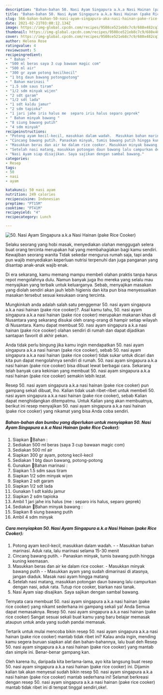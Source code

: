 ```yaml
---
description: "Bahan-bahan 50. Nasi Ayam Singapura a.k.a Nasi Hainan (pake Rice Cooker) yang lezat Untuk Jualan"
title: "Bahan-bahan 50. Nasi Ayam Singapura a.k.a Nasi Hainan (pake Rice Cooker) yang lezat Untuk Jualan"
slug: 566-bahan-bahan-50-nasi-ayam-singapura-aka-nasi-hainan-pake-rice-cooker-yang-lezat-untuk-jualan
date: 2021-02-21T03:08:12.134Z
image: https://img-global.cpcdn.com/recipes/9508ce521eb8c7c9/680x482cq70/50-nasi-ayam-singapura-aka-nasi-hainan-pake-rice-cooker-foto-resep-utama.jpg
thumbnail: https://img-global.cpcdn.com/recipes/9508ce521eb8c7c9/680x482cq70/50-nasi-ayam-singapura-aka-nasi-hainan-pake-rice-cooker-foto-resep-utama.jpg
cover: https://img-global.cpcdn.com/recipes/9508ce521eb8c7c9/680x482cq70/50-nasi-ayam-singapura-aka-nasi-hainan-pake-rice-cooker-foto-resep-utama.jpg
author: Helena Rose
ratingvalue: 4
reviewcount: 5
recipeingredient:
- " Bahan "
- "500 ml beras saya 3 cup bawaan magic com"
- "500 ml air"
- "300 gr ayam potong kecilkecil"
- "1 btg daun bawang potongpotong"
- " Bahan marinasi "
- "1.5 sdm saus tiram"
- "1/2 sdm minyak wijen"
- "2 sdt garam"
- "1/2 sdt lada"
- "1 sdt kaldu jamur"
- "2 sdm tapioka"
- "1 jari jahe iris halus me  separo iris halus separo geprek"
- " Bahan minyak bawang "
- "8 siung bawang putih"
- "4 sdm minyak"
recipeinstructions:
- "Potong ayam kecil-kecil, masukkan dalam wadah.  Masukkan bahan marinasi. Aduk rata, lalu marinasi selama 15-30 menit"
- "Cincang bawang putih. Panaskan minyak, tumis bawang putih hingga kuning keemasan."
- "Masukkan beras dan air ke dalam rice cooker. Masukkan minyak bawang putih  Masukkan ayam yang sudah dimarinasi di atasnya, jangan diaduk. Masak nasi ayam hingga matang"
- "Setelah nasi matang, masukkan potongan daun bawang lalu campurkan dengan nasi, aduk rata. Tutup rice cooker, biarkan nasi tanak."
- "Nasi Ayam siap disajikan. Saya sajikan dengan sambal bawang."
categories:
- Resep
tags:
- 50
- nasi
- ayam

katakunci: 50 nasi ayam 
nutrition: 249 calories
recipecuisine: Indonesian
preptime: "PT15M"
cooktime: "PT41M"
recipeyield: "4"
recipecategory: Lunch

---
```



![50. Nasi Ayam Singapura a.k.a Nasi Hainan (pake Rice Cooker)](https://img-global.cpcdn.com/recipes/9508ce521eb8c7c9/680x482cq70/50-nasi-ayam-singapura-aka-nasi-hainan-pake-rice-cooker-foto-resep-utama.jpg)

Selaku seorang yang hobi masak, menyediakan olahan menggugah selera buat orang tercinta merupakan hal yang membahagiakan bagi kamu sendiri. Kewajiban seorang  wanita Tidak sekedar mengurus rumah saja, tapi anda pun wajib menyediakan keperluan nutrisi terpenuhi dan juga panganan yang disantap anak-anak wajib enak.

Di era  sekarang, kamu memang mampu membeli olahan praktis tanpa harus repot mengolahnya dulu. Namun banyak juga lho mereka yang selalu mau menyajikan yang terbaik untuk keluarganya. Sebab, menyajikan masakan yang diolah sendiri akan jauh lebih higienis dan kita pun bisa menyesuaikan masakan tersebut sesuai kesukaan orang tercinta. 



Mungkinkah anda adalah salah satu penggemar 50. nasi ayam singapura a.k.a nasi hainan (pake rice cooker)?. Asal kamu tahu, 50. nasi ayam singapura a.k.a nasi hainan (pake rice cooker) merupakan makanan khas di Nusantara yang sekarang disukai oleh orang-orang di hampir setiap wilayah di Nusantara. Kamu dapat membuat 50. nasi ayam singapura a.k.a nasi hainan (pake rice cooker) olahan sendiri di rumah dan dapat dijadikan santapan favorit di akhir pekan.

Anda tidak perlu bingung jika kamu ingin mendapatkan 50. nasi ayam singapura a.k.a nasi hainan (pake rice cooker), sebab 50. nasi ayam singapura a.k.a nasi hainan (pake rice cooker) tidak sukar untuk dicari dan kita pun dapat mengolahnya sendiri di rumah. 50. nasi ayam singapura a.k.a nasi hainan (pake rice cooker) bisa dibuat lewat berbagai cara. Sekarang telah banyak cara kekinian yang membuat 50. nasi ayam singapura a.k.a nasi hainan (pake rice cooker) semakin lebih lezat.

Resep 50. nasi ayam singapura a.k.a nasi hainan (pake rice cooker) pun gampang sekali dibuat, lho. Kalian tidak usah ribet-ribet untuk membeli 50. nasi ayam singapura a.k.a nasi hainan (pake rice cooker), sebab Kalian dapat menghidangkan ditempatmu. Untuk Kalian yang akan membuatnya, berikut ini resep menyajikan 50. nasi ayam singapura a.k.a nasi hainan (pake rice cooker) yang nikamat yang bisa Anda coba sendiri.

<!--inarticleads1-->

##### Bahan-bahan dan bumbu yang diperlukan untuk menyiapkan 50. Nasi Ayam Singapura a.k.a Nasi Hainan (pake Rice Cooker):

1. Siapkan  🍗Bahan :
1. Sediakan 500 ml beras (saya 3 cup bawaan magic com)
1. Sediakan 500 ml air
1. Siapkan 300 gr ayam, potong kecil-kecil
1. Sediakan 1 btg daun bawang, potong-potong
1. Gunakan  🍗Bahan marinasi :
1. Siapkan 1.5 sdm saus tiram
1. Siapkan 1/2 sdm minyak wijen
1. Siapkan 2 sdt garam
1. Siapkan 1/2 sdt lada
1. Gunakan 1 sdt kaldu jamur
1. Siapkan 2 sdm tapioka
1. Ambil 1 jari jahe iris halus (me : separo iris halus, separo geprek)
1. Sediakan  🍗Bahan minyak bawang :
1. Siapkan 8 siung bawang putih
1. Ambil 4 sdm minyak




<!--inarticleads2-->

##### Cara menyiapkan 50. Nasi Ayam Singapura a.k.a Nasi Hainan (pake Rice Cooker):

1. Potong ayam kecil-kecil, masukkan dalam wadah. -  - Masukkan bahan marinasi. Aduk rata, lalu marinasi selama 15-30 menit
1. Cincang bawang putih. - Panaskan minyak, tumis bawang putih hingga kuning keemasan.
1. Masukkan beras dan air ke dalam rice cooker. - Masukkan minyak bawang putih -  - Masukkan ayam yang sudah dimarinasi di atasnya, jangan diaduk. Masak nasi ayam hingga matang
1. Setelah nasi matang, masukkan potongan daun bawang lalu campurkan dengan nasi, aduk rata. Tutup rice cooker, biarkan nasi tanak.
1. Nasi Ayam siap disajikan. Saya sajikan dengan sambal bawang.




Ternyata cara membuat 50. nasi ayam singapura a.k.a nasi hainan (pake rice cooker) yang nikamt sederhana ini gampang sekali ya! Anda Semua dapat memasaknya. Resep 50. nasi ayam singapura a.k.a nasi hainan (pake rice cooker) Sangat sesuai sekali buat kamu yang baru belajar memasak ataupun untuk anda yang sudah pandai memasak.

Tertarik untuk mulai mencoba bikin resep 50. nasi ayam singapura a.k.a nasi hainan (pake rice cooker) mantab tidak ribet ini? Kalau anda ingin, mending kamu segera buruan siapkan alat dan bahan-bahannya, lalu buat deh Resep 50. nasi ayam singapura a.k.a nasi hainan (pake rice cooker) yang mantab dan simple ini. Benar-benar gampang kan. 

Oleh karena itu, daripada kita berlama-lama, ayo kita langsung buat resep 50. nasi ayam singapura a.k.a nasi hainan (pake rice cooker) ini. Dijamin kalian tak akan menyesal sudah bikin resep 50. nasi ayam singapura a.k.a nasi hainan (pake rice cooker) mantab sederhana ini! Selamat berkreasi dengan resep 50. nasi ayam singapura a.k.a nasi hainan (pake rice cooker) mantab tidak ribet ini di tempat tinggal sendiri,oke!.

